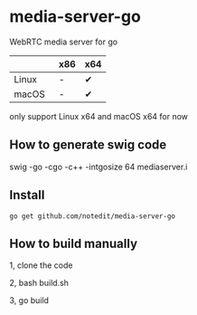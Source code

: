 # media-server-go
WebRTC media server for go

|         | x86 | x64 |
|:------- |:--- |:--- |
| Linux   | -   | ✔︎   | 
| macOS   | -   | ✔︎   | 

only support Linux x64 and macOS x64 for now

## How to generate swig code  

swig -go -cgo -c++ -intgosize 64 mediaserver.i


## Install 

```
go get github.com/notedit/media-server-go
```


## How to build manually 

1,  clone the code

2,  bash build.sh

3,  go build 
